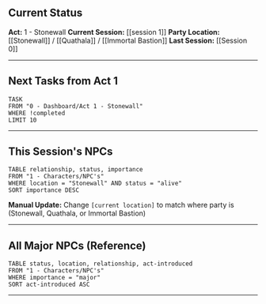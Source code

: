## Current Status
**Act:** 1 - Stonewall
**Current Session:** [[session 1]] 
**Party Location:** [[Stonewall]] / [[Quathala]] / [[Immortal Bastion]]
**Last Session:** [[Session 0]]

---

## Next Tasks from Act 1
```dataview
TASK
FROM "0 - Dashboard/Act 1 - Stonewall"
WHERE !completed
LIMIT 10
```

---

## This Session's NPCs
```dataview
TABLE relationship, status, importance
FROM "1 - Characters/NPC's"
WHERE location = "Stonewall" AND status = "alive"
SORT importance DESC
```

**Manual Update:** Change `[current location]` to match where party is (Stonewall, Quathala, or Immortal Bastion)

---

## All Major NPCs (Reference)
```dataview
TABLE status, location, relationship, act-introduced
FROM "1 - Characters/NPC's"
WHERE importance = "major"
SORT act-introduced ASC
```

---

